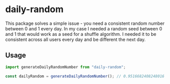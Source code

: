 # daily-random

This package solves a simple issue - you need a consistent random number between 0 and 1 every day. In my case I needed a random seed between 0 and 1 that would work as a seed for a shuffle algorithm. I needed it to be consistent across all users every day and be different the next day.

## Usage

```javascript
import generateDailyRandomNumber from "daily-random";

const dailyRandom = generateDailyRandomNumber(); // 0.9516682408248016
```
